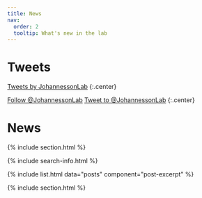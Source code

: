 ```yaml
---
title: News
nav:
  order: 2
  tooltip: What's new in the lab
---
```


# <i class="fas fa-feather-alt"></i>Tweets

<!-- Twitter embeds from https://publish.twitter.com/ -->

<a class="twitter-timeline" data-width="400" data-height="400" href="https://twitter.com/JohannessonLab?ref_src=twsrc%5Etfw">Tweets by JohannessonLab</a> <script async src="https://platform.twitter.com/widgets.js" charset="utf-8"></script>
{:.center}

<a href="https://twitter.com/JohannessonLab" class="twitter-follow-button" data-show-count="false">Follow @JohannessonLab</a><script async src="https://platform.twitter.com/widgets.js" charset="utf-8"></script>
<a href="https://twitter.com/intent/tweet?screen_name=JohannessonLab" class="twitter-mention-button" data-show-count="false">Tweet to @JohannessonLab</a><script async src="https://platform.twitter.com/widgets.js" charset="utf-8"></script>
{:.center}


# <i class="fas fa-feather-alt"></i>News

{% include section.html %}

{% include search-info.html %}

{% include list.html data="posts" component="post-excerpt" %}

{% include section.html %}


